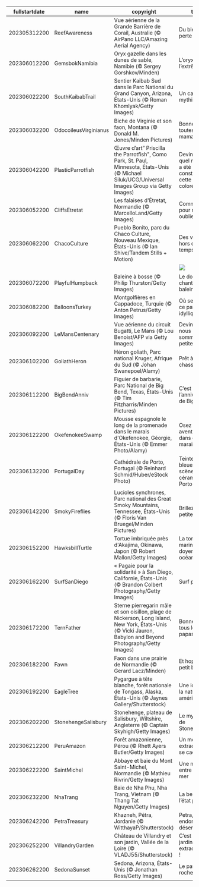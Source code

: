 |fullstartdate|name|copyright|title|image|
|--|--|--|--|--|
202305312200|ReefAwareness|Vue aérienne de la Grande Barrière de Corail, Australie (© AirPano LLC/Amazing Aerial Agency)|Du bleu à perte de vue|![](/fr-FR/2023/06/202305312200ReefAwareness.jpg)|
202306012200|GemsbokNamibia|Oryx gazelle dans les dunes de sable, Namibie (© Sergey Gorshkov/Minden)|L’oryx de l’extrême|![](/fr-FR/2023/06/202306012200GemsbokNamibia.jpg)|
202306022200|SouthKaibabTrail|Sentier Kaibab Sud dans le Parc National du Grand Canyon, Arizona, États-Unis (© Roman Khomlyak/Getty Images)|Un canyon mythique|![](/fr-FR/2023/06/202306022200SouthKaibabTrail.jpg)|
202306032200|OdocoileusVirginianus|Biche de Virginie et son faon, Montana  (© Donald M. Jones/Minden Pictures)|Bonne fête à toutes les mamans !|![](/fr-FR/2023/06/202306032200OdocoileusVirginianus.jpg)|
202306042200|PlasticParrotfish|Œuvre d’art” Priscilla the Parrotfish", Como Park, St. Paul, Minnesota, États-Unis (© Michael Siluk/UCG/Universal Images Group via Getty Images)|Devinez avec quel matériel a été construite cette œuvre colorée ?|![](/fr-FR/2023/06/202306042200PlasticParrotfish.jpg)|
202306052200|CliffsEtretat|Les falaises d'Étretat, Normandie (© MarcelloLand/Getty Images)|Commémorer pour ne pas oublier|![](/fr-FR/2023/06/202306052200CliffsEtretat.jpg)|
202306062200|ChacoCulture|Pueblo Bonito, parc du Chaco Culture, Nouveau Mexique, États-Unis (© Ian Shive/Tandem Stills + Motion)|Des vestiges hors du temps|![](/fr-FR/2023/06/202306062200ChacoCulture.jpg)|
||||![](/fr-FR/2023/06/.jpg)|
202306072200|PlayfulHumpback|Baleine à bosse (© Philip Thurston/Getty Images)|Le doux chant des baleines|![](/fr-FR/2023/06/202306072200PlayfulHumpback.jpg)|
202306082200|BalloonsTurkey|Montgolfières en Cappadoce, Turquie (© Anton Petrus/Getty Images)|Où se trouve ce paysage idyllique ?|![](/fr-FR/2023/06/202306082200BalloonsTurkey.jpg)|
202306092200|LeMansCentenary|Vue aérienne du circuit Bugatti, Le Mans (© Lou Benoist/AFP via Getty Images)|Devinez où nous sommes, une petite idée ?|![](/fr-FR/2023/06/202306092200LeMansCentenary.jpg)|
202306102200|GoliathHeron|Héron goliath, Parc national Kruger, Afrique du Sud (© Johan Swanepoel/Alamy)|Prêt à chasser !|![](/fr-FR/2023/06/202306102200GoliathHeron.jpg)|
202306112200|BigBendAnniv|Figuier de barbarie, Parc National de Big Bend, Texas, États-Unis (© Tim Fitzharris/Minden Pictures)|C’est l’anniversaire de Big Bend !|![](/fr-FR/2023/06/202306112200BigBendAnniv.jpg)|
202306122200|OkefenokeeSwamp|Mousse espagnole le long de la promenade dans le marais d'Okefenokee, Géorgie, États-Unis (© Emmer Photo/Alamy)|Osez vous aventurer dans ce marais !|![](/fr-FR/2023/06/202306122200OkefenokeeSwamp.jpg)|
202306132200|PortugalDay|Cathédrale de Porto, Portugal (© Reinhard Schmid/Huber/eStock Photo)|Teintes bleues et scènes sur céramique de Porto|![](/fr-FR/2023/06/202306132200PortugalDay.jpg)|
202306142200|SmokyFireflies|Lucioles synchrones, Parc national des Great Smoky Mountains, Tennessee, États-Unis (© Floris Van Bruegel/Minden Pictures)|Brillez, petites fées !|![](/fr-FR/2023/06/202306142200SmokyFireflies.jpg)|
202306152200|HawksbillTurtle|Tortue imbriquée près d'Akajima, Okinawa, Japon (© Robert Mallon/Getty Images)|La tortue marine, doyenne des océans|![](/fr-FR/2023/06/202306152200HawksbillTurtle.jpg)|
202306162200|SurfSanDiego|« Pagaie pour la solidarité » à San Diego, Californie, États-Unis (© Brandon Colbert Photography/Getty Images)|Surf power !|![](/fr-FR/2023/06/202306162200SurfSanDiego.jpg)|
202306172200|TernFather|Sterne pierregarin mâle et son oisillon, plage de Nickerson, Long Island, New York, États-Unis (© Vicki Jauron, Babylon and Beyond Photography/Getty Images)|Bonne fête à tous les papas !|![](/fr-FR/2023/06/202306172200TernFather.jpg)|
202306182200|Fawn|Faon dans une prairie de Normandie (© Gerard Lacz/Minden)|Et hop, un petit bond !|![](/fr-FR/2023/06/202306182200Fawn.jpg)|
202306192200|EagleTree|Pygargue à tête blanche, forêt nationale de Tongass, Alaska, États-Unis (© Jaynes Gallery/Shutterstock)|Une icône de la nature américaine|![](/fr-FR/2023/06/202306192200EagleTree.jpg)|
202306202200|StonehengeSalisbury|Stonehenge, plateau de Salisbury, Wiltshire, Angleterre (© Captain Skyhigh/Getty Images)|Le mystère de Stonehenge|![](/fr-FR/2023/06/202306202200StonehengeSalisbury.jpg)|
202306212200|PeruAmazon|Forêt amazonienne, Pérou (© Rhett Ayers Butler/Getty Images)|Un monde extraordinaire se cache ici|![](/fr-FR/2023/06/202306212200PeruAmazon.jpg)|
202306222200|SaintMichel|Abbaye et baie du Mont Saint-Michel, Normandie (© Mathieu Rivrin/Getty Images)|Une merveille entre ciel et mer|![](/fr-FR/2023/06/202306222200SaintMichel.jpg)|
202306232200|NhaTrang|Baie de Nha Phu, Nha Trang, Vietnam (© Thang Tat Nguyen/Getty Images)|La beauté à l’état pur|![](/fr-FR/2023/06/202306232200NhaTrang.jpg)|
202306242200|PetraTreasury|Khazneh, Pétra, Jordanie (© WitthayaP/Shutterstock)|Petra, la belle endormie du désert|![](/fr-FR/2023/06/202306242200PetraTreasury.jpg)|
202306252200|VillandryGarden|Château de Villandry et son jardin, Vallée de la Loire (© VLADJ55/Shutterstock)|C’est un jardin extraordinaire !|![](/fr-FR/2023/06/202306252200VillandryGarden.jpg)|
202306262200|SedonaSunset|Sedona, Arizona, États-Unis (© Jonathan Ross/Getty Images)|Le pays de la roche rouge|![](/fr-FR/2023/06/202306262200SedonaSunset.jpg)|
